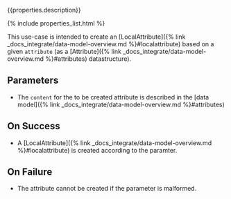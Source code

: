 {{properties.description}}

{% include properties_list.html %}

This use-case is intended to create an [LocalAttribute]({% link _docs_integrate/data-model-overview.md %}#localattribute)
based on a given `attribute` (as a [Attribute]({% link _docs_integrate/data-model-overview.md %}#attributes) datastructure).

## Parameters

- The `content` for the to be created attribute is described in the [data model]({% link _docs_integrate/data-model-overview.md %}#attributes)

## On Success

- A [LocalAttribute]({% link _docs_integrate/data-model-overview.md %}#localattribute) is created according to the paramter.

## On Failure

- The attribute cannot be created if the parameter is malformed.
